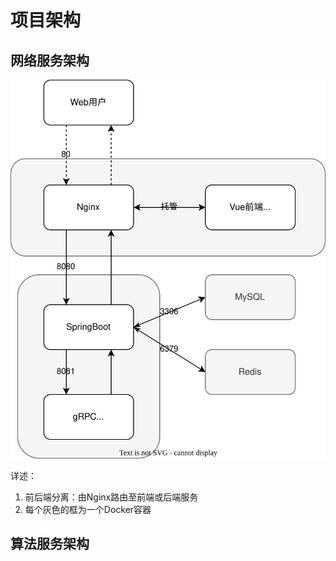 # 项目架构

## 网络服务架构

![项目架构](assets/项目架构.drawio.svg)

详述：

1. 前后端分离：由Nginx路由至前端或后端服务
2. 每个灰色的框为一个Docker容器

## 算法服务架构

